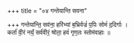 +++
title = "०४ गन्तेयान्ति सवना"

+++
गन्तेया॑न्ति॒ सव॑ना॒ हरि॑भ्यां ब॒भ्रिर्वज्रं॑ प॒पिः सोमं॑ द॒दिर्गाः ।  
कर्ता॑ वी॒रं नर्यं॒ सर्व॑वीरं॒ श्रोता॒ हवं॑ गृण॒तः स्तोम॑वाहाः ॥